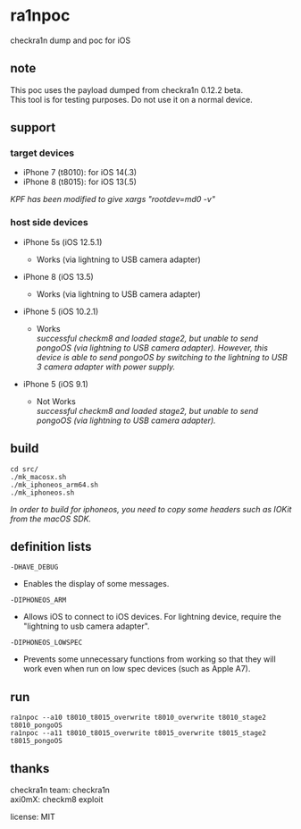 # ra1npoc  
checkra1n dump and poc for iOS  

## note  
This poc uses the payload dumped from checkra1n 0.12.2 beta.  
This tool is for testing purposes. Do not use it on a normal device.  


## support  
### target devices  
- iPhone 7 (t8010): for iOS 14(.3)  
- iPhone 8 (t8015): for iOS 13(.5)  

*KPF has been modified to give xargs "rootdev=md0 -v"*  

### host side devices  
- iPhone 5s (iOS 12.5.1)  
    - Works (via lightning to USB camera adapter)  

- iPhone 8 (iOS 13.5)
    - Works (via lightning to USB camera adapter)  
    
- iPhone 5 (iOS 10.2.1)  
    - Works  
    *successful checkm8 and loaded stage2, but unable to send pongoOS (via lightning to USB camera adapter). However, this device is able to send pongoOS by switching to the lightning to USB 3 camera adapter with power supply.*  

- iPhone 5 (iOS 9.1)  
    - Not Works  
    *successful checkm8 and loaded stage2, but unable to send pongoOS (via lightning to USB camera adapter).*  


## build  
```
cd src/  
./mk_macosx.sh  
./mk_iphoneos_arm64.sh  
./mk_iphoneos.sh  
```
*In order to build for iphoneos, you need to copy some headers such as IOKit from the macOS SDK.*  


## definition lists  
`-DHAVE_DEBUG`  
- Enables the display of some messages.  
    
`-DIPHONEOS_ARM`  
- Allows iOS to connect to iOS devices. For lightning device, require the "lightning to usb camera adapter".  
    
`-DIPHONEOS_LOWSPEC`  
- Prevents some unnecessary functions from working so that they will work even when run on low spec devices (such as Apple A7).  


## run  
```
ra1npoc --a10 t8010_t8015_overwrite t8010_overwrite t8010_stage2 t8010_pongoOS  
ra1npoc --a11 t8010_t8015_overwrite t8015_overwrite t8015_stage2 t8015_pongoOS  
```


## thanks  
checkra1n team: checkra1n  
axi0mX: checkm8 exploit  


license: MIT  
